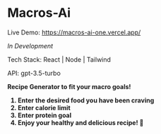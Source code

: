 # Macros-Ai
Live Demo: https://macros-ai-one.vercel.app/

*In Development*

Tech Stack: React | Node | Tailwind

API: gpt-3.5-turbo 


<b>Recipe Generator to fit your macro goals! <b>

1. Enter the desired food you have been craving
2. Enter calorie limit
3. Enter protein goal
4. Enjoy your healthy and delicious recipe! 🍕
